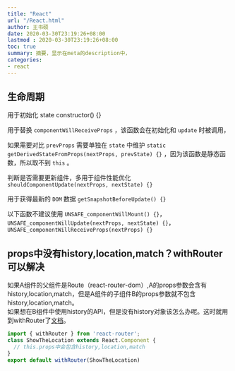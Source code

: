 ```yaml
---
title: "React"
url: "/React.html"
author: 王书硕
date: 2020-03-30T23:19:26+08:00
lastmod : 2020-03-30T23:19:26+08:00
toc: true
summary: 摘要，显示在meta的description中，
categories:
- react
---
```


## 生命周期

用于初始化 state  constructor() {}

用于替换 `componentWillReceiveProps` ，该函数会在初始化和 `update` 时被调用，

如果需要对比 `prevProps` 需要单独在 `state` 中维护  `static getDerivedStateFromProps(nextProps, prevState) {}` ，因为该函数是静态函数，所以取不到 `this` 。

判断是否需要更新组件，多用于组件性能优化  `shouldComponentUpdate(nextProps, nextState) {}`

用于获得最新的 `DOM` 数据  `getSnapshotBeforeUpdate() {}`

以下函数不建议使用  `UNSAFE_componentWillMount() {}`，`UNSAFE_componentWillUpdate(nextProps, nextState) {}`，`UNSAFE_componentWillReceiveProps(nextProps) {}`

## props中没有history,location,match？withRouter可以解决

如果A组件的父组件是Route（react-router-dom）,A的props参数会含有history,location,match，但是A组件的子组件B的props参数就不包含history,location,match。  
如果想在B组件中使用history的API，但是没有history对象该怎么办呢。这时就用到withRouter了[文档][react-router]。

```js
import { withRouter } from 'react-router';
class ShowTheLocation extends React.Component {
  // this.props中会包含history,location,match
}
export default withRouter(ShowTheLocation)
```

[react-router]:https://reacttraining.com/react-router/web/api/withRouter